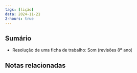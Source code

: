 ```yaml
---
tags: [lição]
data: 2024-11-21
2-hours: true
---
```


## Sumário
- Resolução de uma ficha de trabalho: Som (revisões 8º ano)
## Notas relacionadas
